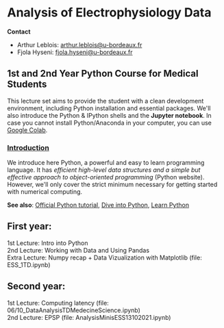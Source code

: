 # Analysis of Electrophysiology Data

**Contact**
- Arthur Leblois:  arthur.leblois@u-bordeaux.fr
- Fjola Hyseni: fjola.hyseni@u-bordeaux.fr


## 1st and 2nd Year Python Course for Medical Students

This lecture set aims to provide the student with a clean development environment,
including Python installation and essential packages. We'll also introduce the 
Python & IPython shells and the **Jupyter notebook**.
In case you cannot install Python/Anaconda in your computer, you can use [Google Colab](https://colab.research.google.com/notebooks/basic_features_overview.ipynb). 

### [Introduction](lessons/programming/02-introduction.md)

We introduce here Python, a powerful and easy to learn programming language. It
has *efficient high-level data structures and a simple but effective approach
to object-oriented programming* (Python website). However, we'll only
cover the strict minimum necessary for getting started with numerical computing.

**See also**: [Official Python tutorial](https://docs.python.org/tutorial), 
[Dive into Python](https://diveintopython3.problemsolving.io/),
[Learn Python](https://www.learnpython.org/)
<br/>

## First year: <br/>
1st Lecture: Intro into Python <br/>
2nd Lecture: Working with Data and Using Pandas <br/>
Extra Lecture: Numpy recap + Data Vizualization with Matplotlib (file: ESS_1TD.ipynb)

## Second year: <br/>
1st Lecture: Computing  latency (file: 06/10_DataAnalysisTDMedecineScience.ipynb) <br/>
2nd Lecture: EPSP (file: AnalysisMinisESS13102021.ipynb)
